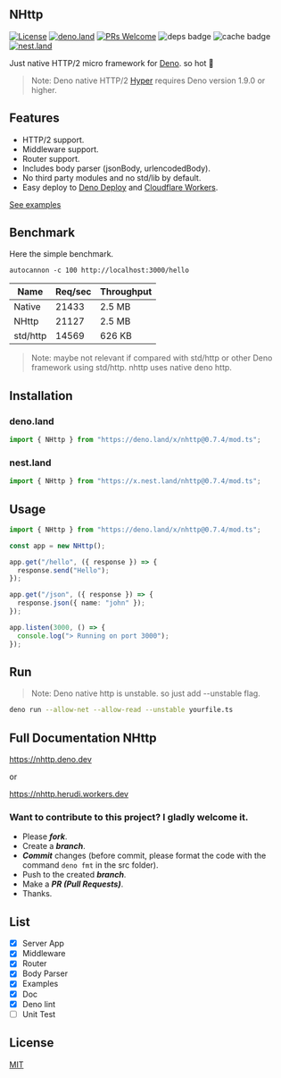 <!-- // deno-fmt-ignore-file -->

## NHttp

[![License](https://img.shields.io/:license-mit-blue.svg)](http://badges.mit-license.org)
[![deno.land](https://img.shields.io/endpoint?url=https%3A%2F%2Fdeno-visualizer.danopia.net%2Fshields%2Flatest-version%2Fx%2Fnhttp@0.7.4%2Fmod.ts)](https://deno.land/x/nhttp)
[![PRs Welcome](https://img.shields.io/badge/PRs-welcome-blue.svg)](http://makeapullrequest.com)
![deps badge](https://img.shields.io/endpoint?url=https%3A%2F%2Fdeno-visualizer.danopia.net%2Fshields%2Fdep-count%2Fhttps%2Fdeno.land%2Fx%2Fnhttp%2Fmod.ts)
![cache badge](https://img.shields.io/endpoint?url=https%3A%2F%2Fdeno-visualizer.danopia.net%2Fshields%2Fcache-size%2Fhttps%2Fdeno.land%2Fx%2Fnhttp%2Fmod.ts)
[![nest.land](https://nest.land/badge.svg)](https://nest.land/package/nhttp)

Just native HTTP/2 micro framework for [Deno](https://deno.land/). so hot
:rocket:

> Note: Deno native HTTP/2 [Hyper](https://hyper.rs/) requires Deno version
> 1.9.0 or higher.

## Features

- HTTP/2 support.
- Middleware support.
- Router support.
- Includes body parser (jsonBody, urlencodedBody).
- No third party modules and no std/lib by default.
- Easy deploy to [Deno Deploy](https://deno.com/deploy) and
  [Cloudflare Workers](https://workers.cloudflare.com).

[See examples](https://github.com/nhttp/nhttp/tree/master/examples)

## Benchmark

Here the simple benchmark.

`autocannon -c 100 http://localhost:3000/hello`

| Name     | Req/sec | Throughput |
| -------- | ------- | ---------- |
| Native   | 21433   | 2.5 MB     |
| NHttp    | 21127   | 2.5 MB     |
| std/http | 14569   | 626 KB     |

> Note: maybe not relevant if compared with std/http or other Deno framework
> using std/http. nhttp uses native deno http.

## Installation

### deno.land

```ts
import { NHttp } from "https://deno.land/x/nhttp@0.7.4/mod.ts";
```

### nest.land

```ts
import { NHttp } from "https://x.nest.land/nhttp@0.7.4/mod.ts";
```

## Usage

```ts
import { NHttp } from "https://deno.land/x/nhttp@0.7.4/mod.ts";

const app = new NHttp();

app.get("/hello", ({ response }) => {
  response.send("Hello");
});

app.get("/json", ({ response }) => {
  response.json({ name: "john" });
});

app.listen(3000, () => {
  console.log("> Running on port 3000");
});
```

## Run

> Note: Deno native http is unstable. so just add --unstable flag.

```bash
deno run --allow-net --allow-read --unstable yourfile.ts
```

## Full Documentation NHttp

https://nhttp.deno.dev

or

https://nhttp.herudi.workers.dev

### Want to contribute to this project? I gladly welcome it.

- Please _**fork**_.
- Create a _**branch**_.
- _**Commit**_ changes (before commit, please format the code with the command
  `deno fmt` in the src folder).
- Push to the created _**branch**_.
- Make a _**PR (Pull Requests)**_.
- Thanks.

## List

- [x] Server App
- [x] Middleware
- [x] Router
- [x] Body Parser
- [x] Examples
- [x] Doc
- [x] Deno lint
- [ ] Unit Test

## License

[MIT](LICENSE)
